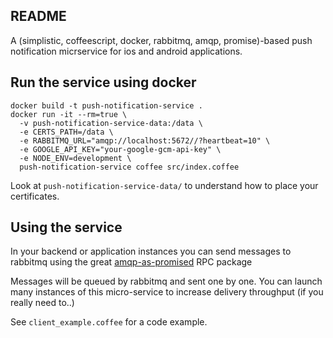 README
------

A (simplistic, coffeescript, docker, rabbitmq, amqp, promise)-based
push notification micrservice for ios and android applications.


Run the service using docker
----------------------------

    docker build -t push-notification-service .
    docker run -it --rm=true \
      -v push-notification-service-data:/data \
      -e CERTS_PATH=/data \
      -e RABBITMQ_URL="amqp://localhost:5672//?heartbeat=10" \
      -e GOOGLE_API_KEY="your-google-gcm-api-key" \
      -e NODE_ENV=development \
      push-notification-service coffee src/index.coffee

Look at `push-notification-service-data/` to understand how to place your
certificates.


Using the service
-----------------

In your backend or application instances you can send messages to rabbitmq using
the great [amqp-as-promised](https://github.com/ttab/amqp-as-promised) RPC package

Messages will be queued by rabbitmq and sent one by one. You can launch many
instances of this micro-service to increase delivery throughput
(if you really need to..)

See `client_example.coffee` for a code example.
